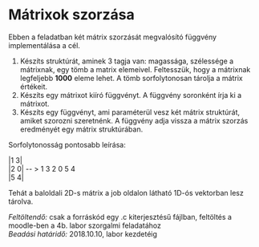 # Mátrixok szorzása

Ebben a feladatban két mátrix szorzását megvalósító függvény implementálása a cél. 

1.	Készíts struktúrát, aminek 3 tagja van: magassága, szélessége a mátrixnak, egy tömb a matrix elemeivel. Feltesszük, 
hogy a mátrixnak legfeljebb **1000** eleme lehet. A tömb sorfolytonosan tárolja a mátrix értékeit.
2.	Készíts egy mátrixot kiíró függvényt. A függvény soronként írja ki a mátrixot. 
3.	Készíts egy függvényt, ami paraméterül vesz két mátrix struktúrát, amiket szorozni szeretnénk. A függvény adja vissza a mátrix 
szorzás eredményét egy mátrix struktúrában.

Sorfolytonosság pontosabb leírása:

|1 3| <br/>
|2 0|   -- > 1 3 2 0 5 4 <br/>
|5 4| <br/>

Tehát a baloldali 2D-s mátrix a job oldalon látható 1D-ós vektorban lesz tárolva. 

*Feltöltendő:* csak a forráskód egy .c kiterjesztésű fájlban, feltöltés a moodle-ben a 4b. labor szorgalmi feladatához <br/>
*Beadási határidő:* 2018.10.10, labor kezdetéig
